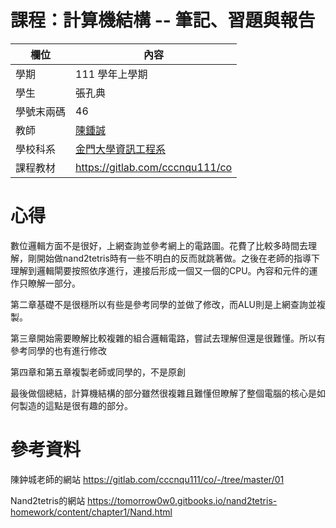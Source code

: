 # 課程：計算機結構 -- 筆記、習題與報告

欄位 | 內容
-----|--------
學期 | 111 學年上學期
學生 |  張孔典
學號末兩碼 | 46
教師 | [陳鍾誠](https://www.nqu.edu.tw/educsie/index.php?act=blog&code=list&ids=4)
學校科系 | [金門大學資訊工程系](https://www.nqu.edu.tw/educsie/index.php)
課程教材 | https://gitlab.com/cccnqu111/co

# 心得

數位邏輯方面不是很好，上網查詢並參考網上的電路圖。花費了比較多時間去理解，剛開始做nand2tetris時有一些不明白的反而就跳著做。之後在老師的指導下理解到邏輯閘要按照依序進行，連接后形成一個又一個的CPU。內容和元件的運作只瞭解一部分。

第二章基礎不是很穩所以有些是參考同學的並做了修改，而ALU則是上網查詢並複製。

第三章開始需要瞭解比較複雜的組合邏輯電路，嘗試去理解但還是很難懂。所以有參考同學的也有進行修改

第四章和第五章複製老師或同學的，不是原創

最後做個總結，計算機結構的部分雖然很複雜且難懂但瞭解了整個電腦的核心是如何製造的這點是很有趣的部分。

# 參考資料
陳鈡城老師的網站 https://gitlab.com/cccnqu111/co/-/tree/master/01

Nand2tetris的網站 https://tomorrow0w0.gitbooks.io/nand2tetris-homework/content/chapter1/Nand.html
